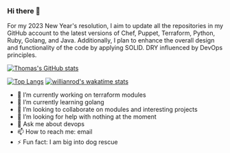 ### Hi there 👋

For my 2023 New Year's resolution, I aim to update all the repositories in my GitHub account to the latest versions of Chef, Puppet, Terraform, Python, Ruby, Golang, and Java. Additionally, I plan to enhance the overall design and functionality of the code by applying SOLID. DRY influenced by DevOps principles.

[![Thomas's GitHub stats](https://github-readme-stats.vercel.app/api?username=thomasvincent&count_private=true&show_icons=true)](https://github.com/thomasvincent/github-readme-stats)

[![Top Langs](https://github-readme-stats.vercel.app/api/top-langs/?username=thomasvincent)](https://github.com/thomasvincent/github-readme-stats)
[![willianrod's wakatime stats](https://github-readme-stats.vercel.app/api/wakatime?username=thomasvincent)](https://github.com/thomasvincent/github-readme-stats)


- 🔭 I’m currently working on terraform modules
- 🌱 I’m currently learning golang
- 👯 I’m looking to collaborate on modules and interesting projects
- 🤔 I’m looking for help with nothing at the moment
- 💬 Ask me about devops
- 📫 How to reach me: email
- ⚡ Fun fact: I am big into dog rescue
